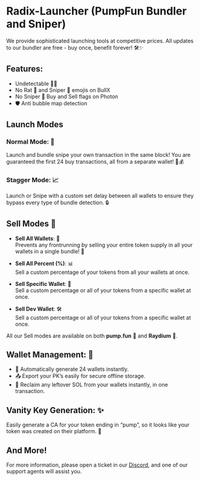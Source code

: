 # Radix-Launcher (PumpFun Bundler and Sniper)

We provide sophisticated launching tools at competitive prices. All updates to our bundler are free - buy once, benefit forever! 🛠️✨

## Features:

- Undetectable 🕵️‍♂️
- No Rat 🐀 and Sniper 🎯 emojis on BullX
- No Sniper 🎯 Buy and Sell flags on Photon
- 🛡️ Anti bubble map detection

## Launch Modes

### Normal Mode: 🛫
Launch and bundle snipe your own transaction in the same block! You are guaranteed the first 24 buy transactions, all from a separate wallet! 🎯💰

### Stagger Mode: 📈
Launch or Snipe with a custom set delay between all wallets to ensure they bypass every type of bundle detection. 🔒

## Sell Modes 💸

- **Sell All Wallets**: 🧹  
  Prevents any frontrunning by selling your entire token supply in all your wallets in a single bundle! 🚀

- **Sell All Percent (%)**: 📊  
  Sell a custom percentage of your tokens from all your wallets at once.

- **Sell Specific Wallet**: 🎯  
  Sell a custom percentage or all of your tokens from a specific wallet at once.

- **Sell Dev Wallet**: 🛠️  
  Sell a custom percentage or all of your tokens from a specific wallet at once.

All our Sell modes are available on both **pump.fun** 🎉 and **Raydium** 🌊.

## Wallet Management: 🔐

- 🔄 Automatically generate 24 wallets instantly.
- 📤 Export your PK’s easily for secure offline storage.
- 💸 Reclaim any leftover SOL from your wallets instantly, in one transaction.

## Vanity Key Generation: ✨

Easily generate a CA for your token ending in “pump”, so it looks like your token was created on their platform. 🔑

## And More!

For more information, please open a ticket in our [Discord](https://discord.gg/7HnYH2uyYZ), and one of our support agents will assist you.



